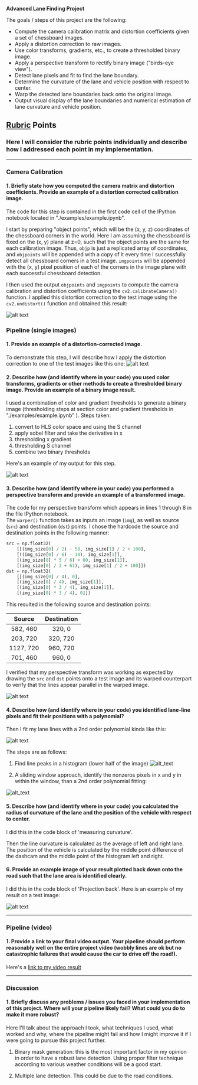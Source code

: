**Advanced Lane Finding Project**

The goals / steps of this project are the following:

* Compute the camera calibration matrix and distortion coefficients given a set of chessboard images.
* Apply a distortion correction to raw images.
* Use color transforms, gradients, etc., to create a thresholded binary image.
* Apply a perspective transform to rectify binary image ("birds-eye view").
* Detect lane pixels and fit to find the lane boundary.
* Determine the curvature of the lane and vehicle position with respect to center.
* Warp the detected lane boundaries back onto the original image.
* Output visual display of the lane boundaries and numerical estimation of lane curvature and vehicle position.

[//]: # (Image References)

[image1]: ./examples/undistort_output_mine.png "Undistorted"
[image2]: ./examples/undistort_output_raw.png "Road Transformed"
[image3]: ./examples/binary_combo_example_mine.png "Binary Example"
[image4]: ./examples/perspective_transform.png "Warp Example"
[image5]: ./examples/color_fit_lines.jpg "Fit Visual"
[polynomial_line_fit]: ./examples/polynomial_line_fit.png "polynomial_line_fit"
[histogram]: ./examples/histogram.png "histogram"
[image6]: ./examples/example_output.jpg "Output"
[video1]: ./project_video.mp4 "Video"
[mask_lane]: ./examples/mask_lane.png  "mask_lane.png"
[final]: ./examples/final.png 'final'

## [Rubric](https://review.udacity.com/#!/rubrics/571/view) Points

### Here I will consider the rubric points individually and describe how I addressed each point in my implementation.  

---


### Camera Calibration

#### 1. Briefly state how you computed the camera matrix and distortion coefficients. Provide an example of a distortion corrected calibration image.

The code for this step is contained in the first code cell of the IPython notebook located in "./examples/example.ipynb".  

I start by preparing "object points", which will be the (x, y, z) coordinates of the chessboard corners in the world. Here I am assuming the chessboard is fixed on the (x, y) plane at z=0, such that the object points are the same for each calibration image.  Thus, `objp` is just a replicated array of coordinates, and `objpoints` will be appended with a copy of it every time I successfully detect all chessboard corners in a test image.  `imgpoints` will be appended with the (x, y) pixel position of each of the corners in the image plane with each successful chessboard detection.  

I then used the output `objpoints` and `imgpoints` to compute the camera calibration and distortion coefficients using the `cv2.calibrateCamera()` function.  I applied this distortion correction to the test image using the `cv2.undistort()` function and obtained this result: 

![alt text][image1]

### Pipeline (single images)

#### 1. Provide an example of a distortion-corrected image.

To demonstrate this step, I will describe how I apply the distortion correction to one of the test images like this one:
![alt text][image2]

#### 2. Describe how (and identify where in your code) you used color transforms, gradients or other methods to create a thresholded binary image.  Provide an example of a binary image result.

I used a combination of color and gradient thresholds to generate a binary image (thresholding steps at section  color and gradient thresholds in "./examples/example.ipynb" ).
Steps taken:
1. convert to HLS color space and using the S channel
2. apply sobel filter and take the derivative in x
3. thresholding x gradient
4. thresholding S channel
5. combine two binary thresholds
  
Here's an example of my output for this step.  

![alt text][image3]

#### 3. Describe how (and identify where in your code) you performed a perspective transform and provide an example of a transformed image.

The code for my perspective transform which appears in lines 1 through 8 in the file IPython notebook.  
The `warper()` function takes as inputs an image (`img`), as well as source (`src`) and destination (`dst`) points.  I chose the hardcode the source and destination points in the following manner:

```python
src = np.float32(
    [[(img_size[0] / 2) - 58, img_size[1] / 2 + 100],
    [((img_size[0] / 6) - 10), img_size[1]],
    [(img_size[0] * 5 / 6) + 60, img_size[1]],
    [(img_size[0] / 2 + 61), img_size[1] / 2 + 100]])
dst = np.float32(
    [[(img_size[0] / 4), 0],
    [(img_size[0] / 4), img_size[1]],
    [(img_size[0] * 3 / 4), img_size[1]],
    [(img_size[0] * 3 / 4), 0]])
```

This resulted in the following source and destination points:

| Source        | Destination   | 
|:-------------:|:-------------:| 
| 582, 460      | 320, 0        | 
| 203, 720      | 320, 720      |
| 1127, 720     | 960, 720      |
| 701, 460      | 960, 0        |

I verified that my perspective transform was working as expected by drawing the `src` and `dst` points onto a test image and its warped counterpart to verify that the lines appear parallel in the warped image.

![alt text][image4]

#### 4. Describe how (and identify where in your code) you identified lane-line pixels and fit their positions with a polynomial?

Then I  fit my lane lines with a 2nd order polynomial kinda like this:

![alt text][image5]

The steps are as follows:
1. Find line peaks in a histogram (lower half of the image)
![alt_text][histogram]

2. A sliding window approach, identify the nonzeros pixels in x and y in within the window, than a 2nd order polynomial fitting:

![alt_text][polynomial_line_fit]

#### 5. Describe how (and identify where in your code) you calculated the radius of curvature of the lane and the position of the vehicle with respect to center.

I did this in the code block of 'measuring curvature'.

Then the line curvature is calculated as the average of left and right lane.
The position of the vehicle is calculated by the middle point difference of the dashcam
and the middle point of the histogram left and right.

 

#### 6. Provide an example image of your result plotted back down onto the road such that the lane area is identified clearly.

I did this in the code block of 'Projection back'.
Here is an example of my result on a test image:

![alt text][final]

---

### Pipeline (video)

#### 1. Provide a link to your final video output.  Your pipeline should perform reasonably well on the entire project video (wobbly lines are ok but no catastrophic failures that would cause the car to drive off the road!).

Here's a [link to my video result](./test_videos_out/project_video.mp4)

---

### Discussion

#### 1. Briefly discuss any problems / issues you faced in your implementation of this project.  Where will your pipeline likely fail?  What could you do to make it more robust?

Here I'll talk about the approach I took, what techniques I used, 
what worked and why, where the pipeline might fail and how 
I might improve it if I were going to pursue this project further.  

1. Binary mask generation: this is the most important factor in my opinion in order to 
have a robust lane detection. Using propor filter technique according to various weather 
conditions will be a good start.

2. Multiple lane detection. This could be due to the road conditions.

